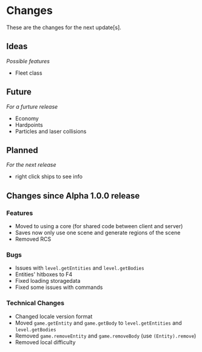 # Changes

These are the changes for the next update[s].

## Ideas
*Possible features*

- Fleet class

## Future
*For a furture release*

- Economy
- Hardpoints
- Particles and laser collisions

## Planned
*For the next release*

- right click ships to see info

## Changes since Alpha 1.0.0 release

### Features

- Moved to using a core (for shared code between client and server)
- Saves now only use one scene and generate regions of the scene
- Removed RCS

### Bugs

- Issues with `level.getEntities` and `level.getBodies`
- Entities' hitboxes to F4
- Fixed loading storagedata
- Fixed some issues with commands

### Technical Changes

- Changed locale version format
- Moved `game.getEntity` and `game.getBody` to `level.getEntities` and `level.getBodies`
- Removed `game.removeEntity` and `game.removeBody` (use `(Entity).remove`)
- Removed local difficulty